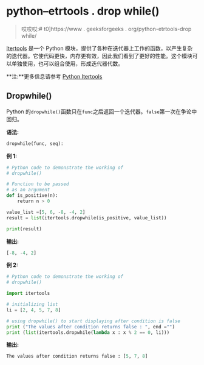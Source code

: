 # python–etrtools . drop while()

> 哎哎哎:# t0]https://www . geeksforgeeks . org/python-etrtools-drop while/

[Itertools](https://www.geeksforgeeks.org/python-itertools/) 是一个 Python 模块，提供了各种在迭代器上工作的函数，以产生复杂的迭代器。它使代码更快，内存更有效，因此我们看到了更好的性能。这个模块可以单独使用，也可以组合使用，形成迭代器代数。

**注:**更多信息请参考 [Python Itertools](https://www.geeksforgeeks.org/python-itertools/)

## Dropwhile()

Python 的`dropwhile()`函数只在`func`之后返回一个迭代器。`false`第一次在争论中回归。

**语法:**

```py
dropwhile(func, seq):
```

**例 1:**

```py
# Python code to demonstrate the working of   
# dropwhile() 

# Function to be passed
# as an argument
def is_positive(n):
    return n > 0 

value_list =[5, 6, -8, -4, 2]
result = list(itertools.dropwhile(is_positive, value_list)) 

print(result) 
```

**输出:**

```py
[-8, -4, 2]
```

**例 2:**

```py
# Python code to demonstrate the working of   
# dropwhile() 

import itertools 

# initializing list   
li = [2, 4, 5, 7, 8]  

# using dropwhile() to start displaying after condition is false  
print ("The values after condition returns false : ", end ="")  
print (list(itertools.dropwhile(lambda x : x % 2 == 0, li))) 
```

**输出:**

```py
The values after condition returns false : [5, 7, 8]
```